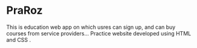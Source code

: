 # PraRoz
This is education web app on which usres can sign up, and can buy courses from service providers...
Practice website developed using HTML and CSS .